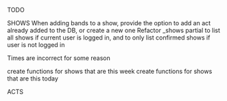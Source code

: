 TODO


SHOWS
When adding bands to a show, provide the option to add an act already 
added to the DB, or create a new one
Refactor _shows partial to list all shows if current user is logged in, and to only list confirmed shows if user is not logged in


Times are incorrect for some reason


create functions for shows that are this week
create functions for shows that are this today


ACTS




